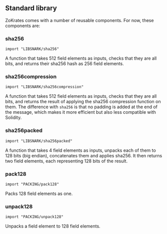 ## Standard library

ZoKrates comes with a number of reusable components. For now, these components are:

### sha256

```zokrates
import "LIBSNARK/sha256"
```

A function that takes 512 field elements as inputs, checks that they are all bits, and returns their sha256 hash as 256 field elements.

### sha256compression

```zokrates
import "LIBSNARK/sha256compression"
```

A function that takes 512 field elements as inputs, checks that they are all bits, and returns the result of applying the sha256 compression function on them. The difference with `sha256` is that no padding is added at the end of the message, which makes it more efficient but also less compatible with Solidity.

### sha256packed

```zokrates
import "LIBSNARK/sha256packed"
```

A function that takes 4 field elements as inputs, unpacks each of them to 128 bits (big endian), concatenates them and applies sha256. It then returns two field elements, each representing 128 bits of the result.

### pack128

```zokrates
import "PACKING/pack128"
```

Packs 128 field elements as one.

### unpack128

```zokrates
import "PACKING/unpack128"
```

Unpacks a field element to 128 field elements.